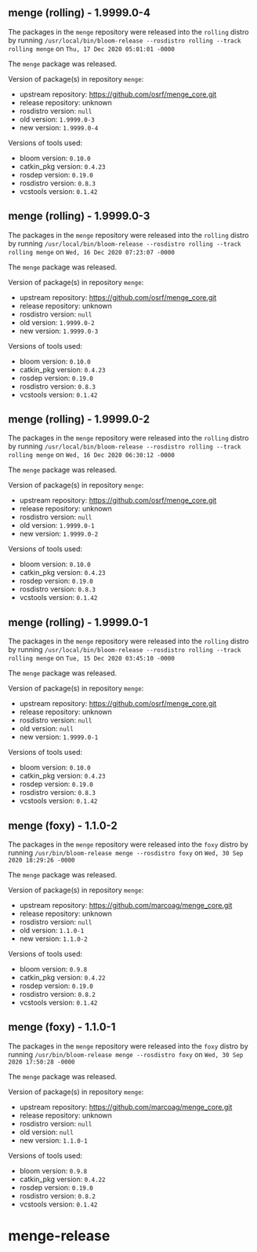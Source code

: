 ## menge (rolling) - 1.9999.0-4

The packages in the `menge` repository were released into the `rolling` distro by running `/usr/local/bin/bloom-release --rosdistro rolling --track rolling menge` on `Thu, 17 Dec 2020 05:01:01 -0000`

The `menge` package was released.

Version of package(s) in repository `menge`:

- upstream repository: https://github.com/osrf/menge_core.git
- release repository: unknown
- rosdistro version: `null`
- old version: `1.9999.0-3`
- new version: `1.9999.0-4`

Versions of tools used:

- bloom version: `0.10.0`
- catkin_pkg version: `0.4.23`
- rosdep version: `0.19.0`
- rosdistro version: `0.8.3`
- vcstools version: `0.1.42`


## menge (rolling) - 1.9999.0-3

The packages in the `menge` repository were released into the `rolling` distro by running `/usr/local/bin/bloom-release --rosdistro rolling --track rolling menge` on `Wed, 16 Dec 2020 07:23:07 -0000`

The `menge` package was released.

Version of package(s) in repository `menge`:

- upstream repository: https://github.com/osrf/menge_core.git
- release repository: unknown
- rosdistro version: `null`
- old version: `1.9999.0-2`
- new version: `1.9999.0-3`

Versions of tools used:

- bloom version: `0.10.0`
- catkin_pkg version: `0.4.23`
- rosdep version: `0.19.0`
- rosdistro version: `0.8.3`
- vcstools version: `0.1.42`


## menge (rolling) - 1.9999.0-2

The packages in the `menge` repository were released into the `rolling` distro by running `/usr/local/bin/bloom-release --rosdistro rolling --track rolling menge` on `Wed, 16 Dec 2020 06:30:12 -0000`

The `menge` package was released.

Version of package(s) in repository `menge`:

- upstream repository: https://github.com/osrf/menge_core.git
- release repository: unknown
- rosdistro version: `null`
- old version: `1.9999.0-1`
- new version: `1.9999.0-2`

Versions of tools used:

- bloom version: `0.10.0`
- catkin_pkg version: `0.4.23`
- rosdep version: `0.19.0`
- rosdistro version: `0.8.3`
- vcstools version: `0.1.42`


## menge (rolling) - 1.9999.0-1

The packages in the `menge` repository were released into the `rolling` distro by running `/usr/local/bin/bloom-release --rosdistro rolling --track rolling menge` on `Tue, 15 Dec 2020 03:45:10 -0000`

The `menge` package was released.

Version of package(s) in repository `menge`:

- upstream repository: https://github.com/osrf/menge_core.git
- release repository: unknown
- rosdistro version: `null`
- old version: `null`
- new version: `1.9999.0-1`

Versions of tools used:

- bloom version: `0.10.0`
- catkin_pkg version: `0.4.23`
- rosdep version: `0.19.0`
- rosdistro version: `0.8.3`
- vcstools version: `0.1.42`


## menge (foxy) - 1.1.0-2

The packages in the `menge` repository were released into the `foxy` distro by running `/usr/bin/bloom-release menge --rosdistro foxy` on `Wed, 30 Sep 2020 18:29:26 -0000`

The `menge` package was released.

Version of package(s) in repository `menge`:

- upstream repository: https://github.com/marcoag/menge_core.git
- release repository: unknown
- rosdistro version: `null`
- old version: `1.1.0-1`
- new version: `1.1.0-2`

Versions of tools used:

- bloom version: `0.9.8`
- catkin_pkg version: `0.4.22`
- rosdep version: `0.19.0`
- rosdistro version: `0.8.2`
- vcstools version: `0.1.42`


## menge (foxy) - 1.1.0-1

The packages in the `menge` repository were released into the `foxy` distro by running `/usr/bin/bloom-release menge --rosdistro foxy` on `Wed, 30 Sep 2020 17:50:28 -0000`

The `menge` package was released.

Version of package(s) in repository `menge`:

- upstream repository: https://github.com/marcoag/menge_core.git
- release repository: unknown
- rosdistro version: `null`
- old version: `null`
- new version: `1.1.0-1`

Versions of tools used:

- bloom version: `0.9.8`
- catkin_pkg version: `0.4.22`
- rosdep version: `0.19.0`
- rosdistro version: `0.8.2`
- vcstools version: `0.1.42`


# menge-release